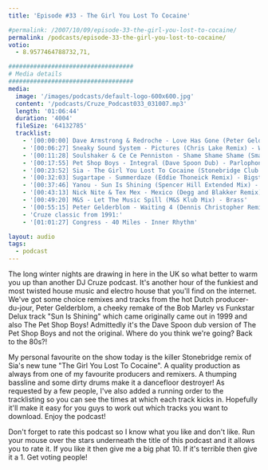 ```yaml
---
title: 'Episode #33 - The Girl You Lost To Cocaine'

#permalink: /2007/10/09/episode-33-the-girl-you-lost-to-cocaine/
permalink: /podcasts/episode-33-the-girl-you-lost-to-cocaine/
votio:
  - 8.9577464788732,71,

###################################
# Media details
###################################
media:
  image: '/images/podcasts/default-logo-600x600.jpg'
  content: '/podcasts/Cruze_Podcast033_031007.mp3'
  length: '01:06:44'
  duration: '4004'
  fileSize: '64132785'
  tracklist:
    - '[00:00:00] Dave Armstrong & Redroche - Love Has Gone (Peter Gelderblom Remix) - Data'
    - '[00:06:27] Sneaky Sound System - Pictures (Chris Lake Remix) - Whack Records'
    - '[00:11:28] Soulshaker & Ce Ce Penniston - Shame Shame Shame (Smax & Gold Remix) - AATW'
    - '[00:17:55] Pet Shop Boys - Integral (Dave Spoon Dub) - Parlophone'
    - '[00:23:52] Sia - The Girl You Lost To Cocaine (Stonebridge Club Mix) - Monkey Puzzle Records'
    - '[00:32:03] Sugartape - Summerdaze (Eddie Thoneick Remix) - Bigstar Records'
    - '[00:37:46] Yanou - Sun Is Shining (Spencer Hill Extended Mix) - AATW'
    - '[00:43:13] Nick Nite & Tex Mex - Mexico (Degg and Blakker Remix) - Muschi Tunes'
    - '[00:49:20] M&S - Let The Music Spill (M&S Klub Mix) - Brass'
    - '[00:55:15] Peter Gelderblom - Waiting 4 (Dennis Christopher Remix) - Data'
    - 'Cruze classic from 1991:'
    - '[01:01:27] Congress - 40 Miles - Inner Rhythm'

layout: audio
tags:
  - podcast
---
```


The long winter nights are drawing in here in the UK so what better to warm you up than another DJ Cruze podcast. It's another hour of the funkiest and most twisted house music and electro house that you'll find on the internet. We've got some choice remixes and tracks from the hot Dutch producer-du-jour, Peter Gelderblom, a cheeky remake of the Bob Marley vs Funkstar Delux track "Sun Is Shining" which came originally came out in 1999 and also The Pet Shop Boys! Admittedly it's the Dave Spoon dub version of The Pet Shop Boys and not the original. Where do you think we're going? Back to the 80s?!

My personal favourite on the show today is the killer Stonebridge remix of Sia's new tune "The Girl You Lost To Cocaine". A quality production as always from one of my favourite producers and remixers. A thumping bassline and some dirty drums make it a dancefloor destroyer! As requested by a few people, I've also added a running order to the tracklisting so you can see the times at which each track kicks in. Hopefully it'll make it easy for you guys to work out which tracks you want to download. Enjoy the podcast!

Don't forget to rate this podcast so I know what you like and don't like. Run your mouse over the stars underneath the title of this podcast and it allows you to rate it. If you like it then give me a big phat 10. If it's terrible then give it a 1. Get voting people!

